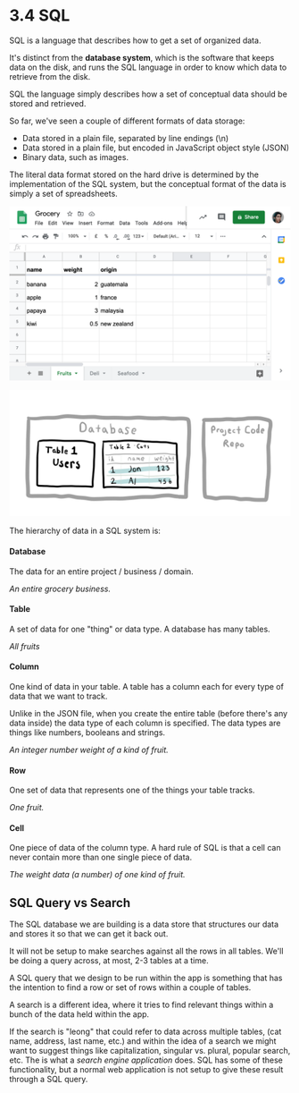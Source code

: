 # 3.4 SQL

SQL is a language that describes how to get a set of organized data.

It's distinct from the **database system**, which is the software that keeps data on the disk, and runs the SQL language in order to know which data to retrieve from the disk.

SQL the language simply describes how a set of conceptual data should be stored and retrieved.

So far, we've seen a couple of different formats of data storage:

* Data stored in a plain file, separated by line endings \(\n\)
* Data stored in a plain file, but encoded in JavaScript object style \(JSON\)
* Binary data, such as images.

The literal data format stored on the hard drive is determined by the implementation of the SQL system, but the conceptual format of the data is simply a set of spreadsheets.

![](../../.gitbook/assets/screen-shot-2020-11-14-at-2.10.22-pm.png)

![](../../.gitbook/assets/sql-database.jpg)

The hierarchy of data in a SQL system is:

#### Database

The data for an entire project / business / domain.

_An entire grocery business._

#### Table

A set of data for one "thing" or data type. A database has many tables.

_All fruits_

#### Column

One kind of data in your table. A table has a column each for every type of data that we want to track.

Unlike in the JSON file, when you create the entire table \(before there's any data inside\) the data type of each column is specified. The data types are things like numbers, booleans and strings.

_An integer number weight of a kind of fruit._ 

#### Row

One set of data that represents one of the things your table tracks. 

_One fruit._

#### Cell

One piece of data of the column type. A hard rule of SQL is that a cell can never contain more than one single piece of data.

_The weight data \(a number\) of one kind of fruit._

## SQL Query vs Search

The SQL database we are building is a data store that structures our data and stores it so that we can get it back out.

It will not be setup to make searches against all the rows in all tables. We'll be doing a query across, at most, 2-3 tables at a time.

A SQL query that we design to be run within the app is something that has the intention to find a row or set of rows within a couple of tables.

A search is a different idea, where it tries to find relevant things within a bunch of the data held within the app.

If the search is "leong" that could refer to data across multiple tables, \(cat name, address, last name, etc.\) and within the idea of a search we might want to suggest things like capitalization, singular vs. plural, popular search, etc. The is what a _search engine application_ does. SQL has some of these functionality, but  a normal web application is not setup to give these result through a SQL query.

